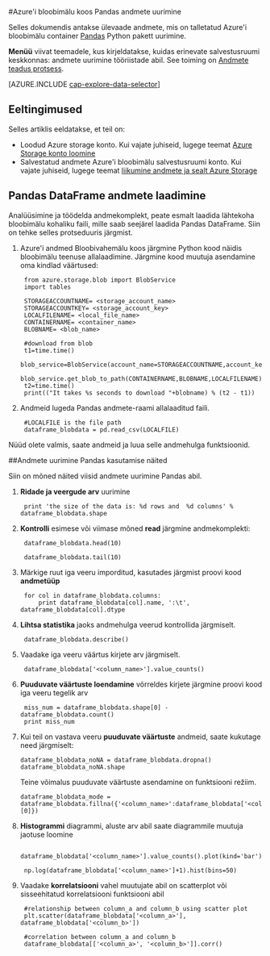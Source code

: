 <properties 
    pageTitle="Azure'i bloobimälu koos Pandas andmete uurimine | Microsoft Azure'i" 
    description="Kuidas uurida andmeid, mis on talletatud Azure'i bloobimälu container Pandas abil." 
    services="machine-learning,storage" 
    documentationCenter="" 
    authors="bradsev" 
    manager="jhubbard" 
    editor="cgronlun" />

<tags 
    ms.service="machine-learning" 
    ms.workload="data-services" 
    ms.tgt_pltfrm="na" 
    ms.devlang="na" 
    ms.topic="article" 
    ms.date="09/13/2016" 
    ms.author="bradsev" /> 

#<a name="explore-data-in-azure-blob-storage-with-pandas"></a>Azure'i bloobimälu koos Pandas andmete uurimine

Selles dokumendis antakse ülevaade andmete, mis on talletatud Azure'i bloobimälu container [Pandas](http://pandas.pydata.org/) Python pakett uurimine.

**Menüü** viivat teemadele, kus kirjeldatakse, kuidas erinevate salvestusruumi keskkonnas: andmete uurimine tööriistade abil. See toiming on [Andmete teadus protsess]().

[AZURE.INCLUDE [cap-explore-data-selector](../../includes/cap-explore-data-selector.md)]


## <a name="prerequisites"></a>Eeltingimused
Selles artiklis eeldatakse, et teil on:

* Loodud Azure storage konto. Kui vajate juhiseid, lugege teemat [Azure Storage konto loomine](../storage/storage-create-storage-account.md#create-a-storage-account)
* Salvestatud andmete Azure'i bloobimälu salvestusruumi konto. Kui vajate juhiseid, lugege teemat [liikumine andmete ja sealt Azure Storage](../storage/storage-moving-data.md)

## <a name="load-the-data-into-a-pandas-dataframe"></a>Pandas DataFrame andmete laadimine
Analüüsimine ja töödelda andmekomplekt, peate esmalt laadida lähtekoha bloobimälu kohaliku faili, mille saab seejärel laadida Pandas DataFrame. Siin on tehke selles protseduuris järgmist.

1. Azure'i andmed Bloobivahemälu koos järgmine Python kood näidis bloobimälu teenuse allalaadimine. Järgmine kood muutuja asendamine oma kindlad väärtused: 

        from azure.storage.blob import BlobService
        import tables
        
        STORAGEACCOUNTNAME= <storage_account_name>
        STORAGEACCOUNTKEY= <storage_account_key>
        LOCALFILENAME= <local_file_name>        
        CONTAINERNAME= <container_name>
        BLOBNAME= <blob_name>

        #download from blob
        t1=time.time()
        blob_service=BlobService(account_name=STORAGEACCOUNTNAME,account_key=STORAGEACCOUNTKEY)
        blob_service.get_blob_to_path(CONTAINERNAME,BLOBNAME,LOCALFILENAME)
        t2=time.time()
        print(("It takes %s seconds to download "+blobname) % (t2 - t1))


2. Andmeid lugeda Pandas andmete-raami allalaaditud faili.

        #LOCALFILE is the file path 
        dataframe_blobdata = pd.read_csv(LOCALFILE)

Nüüd olete valmis, saate andmeid ja luua selle andmehulga funktsioonid.

##<a name="blob-dataexploration"></a>Andmete uurimine Pandas kasutamise näited

Siin on mõned näited viisid andmete uurimine Pandas abil.

1. **Ridade ja veergude arv** uurimine 

        print 'the size of the data is: %d rows and  %d columns' % dataframe_blobdata.shape

2. **Kontrolli** esimese või viimase mõned **read** järgmine andmekomplekti:

        dataframe_blobdata.head(10)
        
        dataframe_blobdata.tail(10)

3. Märkige ruut iga veeru imporditud, kasutades järgmist proovi kood **andmetüüp**
    
        for col in dataframe_blobdata.columns:
            print dataframe_blobdata[col].name, ':\t', dataframe_blobdata[col].dtype

4. **Lihtsa statistika** jaoks andmehulga veerud kontrollida järgmiselt.
 
        dataframe_blobdata.describe()
    
5. Vaadake iga veeru väärtus kirjete arv järgmiselt.

        dataframe_blobdata['<column_name>'].value_counts()

6. **Puuduvate väärtuste loendamine** võrreldes kirjete järgmine proovi kood iga veeru tegelik arv

        miss_num = dataframe_blobdata.shape[0] - dataframe_blobdata.count()
        print miss_num
     
7.  Kui teil on vastava veeru **puuduvate väärtuste** andmeid, saate kukutage need järgmiselt:

        dataframe_blobdata_noNA = dataframe_blobdata.dropna()
        dataframe_blobdata_noNA.shape

    Teine võimalus puuduvate väärtuste asendamine on funktsiooni režiim.
    
        dataframe_blobdata_mode = dataframe_blobdata.fillna({'<column_name>':dataframe_blobdata['<column_name>'].mode()[0]})        

8. **Histogrammi** diagrammi, aluste arv abil saate diagrammile muutuja jaotuse loomine 
    
        dataframe_blobdata['<column_name>'].value_counts().plot(kind='bar')
        
        np.log(dataframe_blobdata['<column_name>']+1).hist(bins=50)
    
9. Vaadake **korrelatsiooni** vahel muutujate abil on scatterplot või sisseehitatud korrelatsiooni funktsiooni abil

        #relationship between column_a and column_b using scatter plot
        plt.scatter(dataframe_blobdata['<column_a>'], dataframe_blobdata['<column_b>'])
        
        #correlation between column_a and column_b
        dataframe_blobdata[['<column_a>', '<column_b>']].corr()
